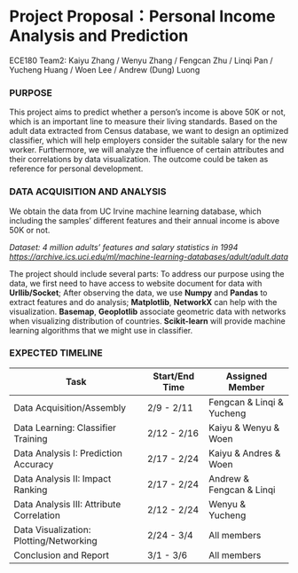 # Project Proposal：Personal Income Analysis and Prediction
ECE180 Team2:
Kaiyu Zhang / Wenyu Zhang / Fengcan Zhu / Linqi Pan / Yucheng Huang / Woen Lee / Andrew (Dung) Luong

### PURPOSE

This project aims to predict whether a person’s income is above 50K or not, which is an important line to measure their living standards. Based on the adult data extracted from Census database, we want to design an optimized classifier, which will help employers consider the suitable salary for the new worker. Furthermore, we will analyze the influence of certain attributes and their correlations by data visualization. The outcome could be taken as reference for personal development. 

### DATA ACQUISITION AND ANALYSIS

We obtain the data from UC Irvine machine learning database, which including the samples’ different features and their annual income is above 50K or not.

*Dataset: 4 million adults’ features and salary statistics in 1994
https://archive.ics.uci.edu/ml/machine-learning-databases/adult/adult.data*

The project should include several parts: To address our purpose using the data, we first need to have access to website document for data with __Urllib/Socket__;  After observing the data, we use __Numpy__ and __Pandas__ to extract features and do analysis; __Matplotlib__, __NetworkX__ can help with the visualization. __Basemap__, __Geoplotlib__ associate geometric data with networks when visualizing distribution of countries. __Scikit-learn__ will provide machine learning algorithms that we might use in classifier.

### EXPECTED TIMELINE
| Task  | Start/End Time | Assigned Member |
| ------------- | ------------- | ------------ |
| Data Acquisition/Assembly  | 2/9 - 2/11  | Fengcan & Linqi & Yucheng |
| Data Learning: Classifier Training  | 2/12 - 2/16  | Kaiyu & Wenyu & Woen |
| Data Analysis I: Prediction Accuracy | 2/17 - 2/24 | Kaiyu & Andres & Woen |
| Data Analysis II: Impact Ranking | 2/17 - 2/24 | Andrew & Fengcan & Linqi |
| Data Analysis III: Attribute Correlation | 2/12 - 2/24 | Wenyu & Yucheng |
| Data Visualization: Plotting/Networking | 2/24 - 3/4 | All members |
| Conclusion and Report | 3/1 - 3/6 | All members |
